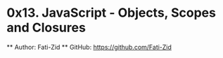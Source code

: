 # 0x13. JavaScript - Objects, Scopes and Closures

** Author: Fati-Zid
** GitHub: https://github.com/Fati-Zid
